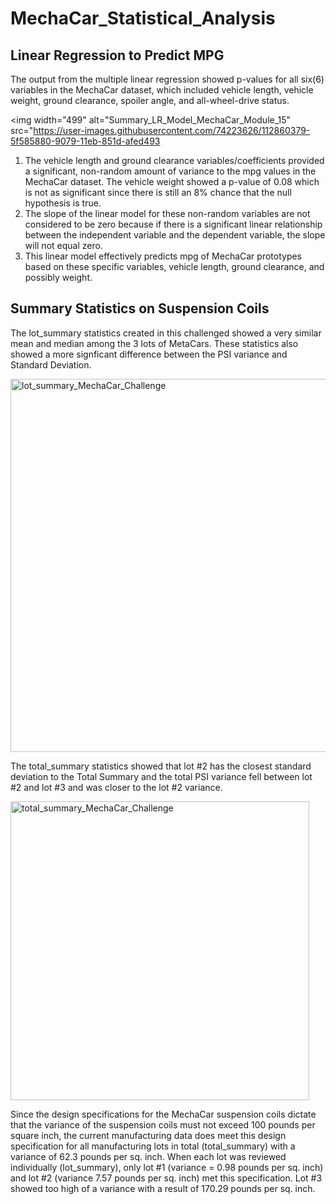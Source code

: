 # MechaCar_Statistical_Analysis

## Linear Regression to Predict MPG
The output from the multiple linear regression showed p-values for all six(6) variables in the MechaCar dataset, which included vehicle length, vehicle weight, ground clearance, spoiler angle, and all-wheel-drive status. 

<img width="499" alt="Summary_LR_Model_MechaCar_Module_15" src="https://user-images.githubusercontent.com/74223626/112860379-5f585880-9079-11eb-851d-afed493

1) The vehicle length and ground clearance variables/coefficients provided a significant, non-random amount of variance to the mpg values in the MechaCar dataset.  The vehicle weight showed a p-value of 0.08 which is not as significant since there is still an 8% chance that the null hypothesis is true.
2) The slope of the linear model for these non-random variables are not considered to be zero because if there is a significant linear relationship between the independent variable and the dependent variable, the slope will not equal zero.
3) This linear model effectively predicts mpg of MechaCar prototypes based on these specific variables, vehicle length, ground clearance, and possibly weight. 

## Summary Statistics on Suspension Coils
The lot_summary statistics created in this challenged showed a very similar mean and median among the 3 lots of MetaCars.  These statistics also showed a more signficant difference between the PSI variance and Standard Deviation.  

<img width="597" alt="lot_summary_MechaCar_Challenge" src="https://user-images.githubusercontent.com/74223626/112872451-06db8800-9086-11eb-9bb1-5eb70cddf0aa.png">

The total_summary statistics showed that lot #2 has the closest standard deviation to the Total Summary and the total PSI variance fell between lot #2 and lot #3 and was closer to the lot #2 variance. 

<img width="478" alt="total_summary_MechaCar_Challenge" src="https://user-images.githubusercontent.com/74223626/112872568-24a8ed00-9086-11eb-94ea-51836ec6596b.png">

Since the design specifications for the MechaCar suspension coils dictate that the variance of the suspension coils must not exceed 100 pounds per square inch, the current manufacturing data does meet this design specification for all manufacturing lots in total (total_summary) with a variance of 62.3 pounds per sq. inch. When each lot was reviewed individually (lot_summary), only lot #1 (variance = 0.98 pounds per sq. inch) and lot #2 (variance 7.57 pounds per sq. inch) met this specification. Lot #3 showed too high of a variance with a result of 170.29 pounds per sq. inch.
